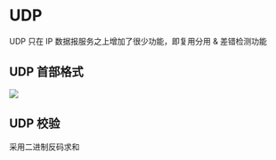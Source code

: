 # UDP

UDP 只在 IP 数据报服务之上增加了很少功能，即复用分用 & 差错检测功能
## UDP 首部格式
![](https://lfool.gitbook.io/~gitbook/image?url=https%3A%2F%2F2396550738-files.gitbook.io%2F%7E%2Ffiles%2Fv0%2Fb%2Fgitbook-legacy-files%2Fo%2Fassets%252F-M8zvqNNVZctOHx6v8No%252F-MEDhDj5ZRBRQduzLbBb%252F-MEDhmcRfCiF27mGfoGy%252Fimage.png%3Falt%3Dmedia%26token%3Da0dd6140-39b8-44fb-91c7-48aaebdb491d&width=768&dpr=4&quality=100&sign=853d8a36&sv=2)


## UDP 校验
采用二进制反码求和
